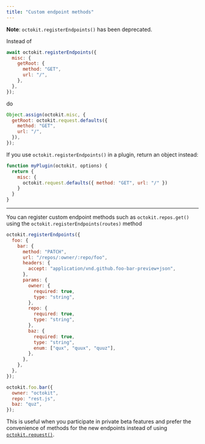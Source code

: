 ```yaml
---
title: "Custom endpoint methods"
---
```


**Note**: `octokit.registerEndpoints()` has been deprecated.

Instead of

```js
await octokit.registerEndpoints({
  misc: {
    getRoot: {
      method: "GET",
      url: "/",
    },
  },
});
```

do

```js
Object.assign(octokit.misc, {
  getRoot: octokit.request.defaults({
    method: "GET",
    url: "/",
  }),
});
```

If you use `octokit.registerEndpoints()` in a plugin, return an object instead:

```js
function myPlugin(octokit, options) {
  return {
    misc: {
      octokit.request.defaults({ method: "GET", url: "/" })
    }
  }
}
```

---

You can register custom endpoint methods such as `octokit.repos.get()` using the `octokit.registerEndpoints(routes)` method

```js
octokit.registerEndpoints({
  foo: {
    bar: {
      method: "PATCH",
      url: "/repos/:owner/:repo/foo",
      headers: {
        accept: "application/vnd.github.foo-bar-preview+json",
      },
      params: {
        owner: {
          required: true,
          type: "string",
        },
        repo: {
          required: true,
          type: "string",
        },
        baz: {
          required: true,
          type: "string",
          enum: ["qux", "quux", "quuz"],
        },
      },
    },
  },
});

octokit.foo.bar({
  owner: "octokit",
  repo: "rest.js",
  baz: "quz",
});
```

This is useful when you participate in private beta features and prefer the convenience of methods for the new endpoints instead of using [`octokit.request()`]('#custom-requests').
